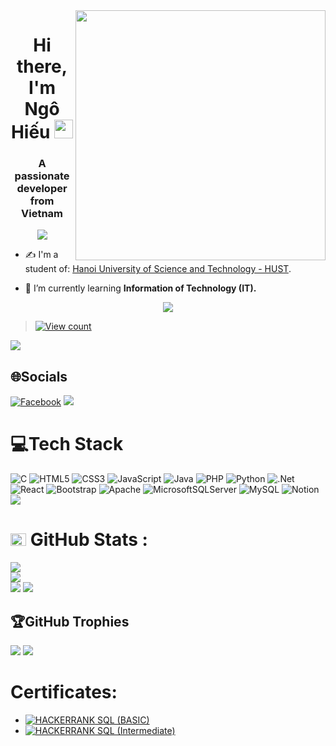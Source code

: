 <img align="right" width="400" src="https://github.githubassets.com/images/modules/profile/profile-first-repo.svg">
<h1 align="center">
  Hi there, I'm Ngô Hiếu
  <img src="https://media.giphy.com/media/hvRJCLFzcasrR4ia7z/giphy.gif" width="30px"/>
</h1>
<h3 align="center">A passionate developer from Vietnam </h3>
<p align="center"><img src="https://img.icons8.com/color/48/000000/vietnam-circular.png"/></p>

- ✍ I'm a student of: [Hanoi University of Science and Technology - HUST](https://www.hust.edu.vn/).

- 🌱 I’m currently learning **Information of Technology (IT).**
<p align="center" color="#36BCF7FF"><img src="https://readme-typing-svg.herokuapp.com?lines=I'm+a+Developer;I'm+a+Huster"></p>

> [![View count](https://visitcount.itsvg.in/api?id=engineer276&icon=2&color=0)](https://visitcount.itsvg.in)

<img src="https://user-images.githubusercontent.com/73097560/115834477-dbab4500-a447-11eb-908a-139a6edaec5c.gif">

## 🌐Socials
[![Facebook](https://img.shields.io/badge/Facebook-%231877F2.svg?logo=Facebook&logoColor=white)](https://facebook.com/https://www.facebook.com/hieuu.nt.276) 
<img src="https://user-images.githubusercontent.com/73097560/115834477-dbab4500-a447-11eb-908a-139a6edaec5c.gif">
# 💻Tech Stack
![C](https://img.shields.io/badge/c-%2300599C.svg?style=for-the-badge&logo=c&logoColor=white) ![HTML5](https://img.shields.io/badge/html5-%23E34F26.svg?style=for-the-badge&logo=html5&logoColor=white) ![CSS3](https://img.shields.io/badge/css3-%231572B6.svg?style=for-the-badge&logo=css3&logoColor=white) ![JavaScript](https://img.shields.io/badge/javascript-%23323330.svg?style=for-the-badge&logo=javascript&logoColor=%23F7DF1E) ![Java](https://img.shields.io/badge/java-%23ED8B00.svg?style=for-the-badge&logo=java&logoColor=white) ![PHP](https://img.shields.io/badge/php-%23777BB4.svg?style=for-the-badge&logo=php&logoColor=white) ![Python](https://img.shields.io/badge/python-3670A0?style=for-the-badge&logo=python&logoColor=ffdd54) ![.Net](https://img.shields.io/badge/.NET-5C2D91?style=for-the-badge&logo=.net&logoColor=white) ![React](https://img.shields.io/badge/react-%2320232a.svg?style=for-the-badge&logo=react&logoColor=%2361DAFB) ![Bootstrap](https://img.shields.io/badge/bootstrap-%23563D7C.svg?style=for-the-badge&logo=bootstrap&logoColor=white) ![Apache](https://img.shields.io/badge/apache-%23D42029.svg?style=for-the-badge&logo=apache&logoColor=white) ![MicrosoftSQLServer](https://img.shields.io/badge/Microsoft%20SQL%20Sever-CC2927?style=for-the-badge&logo=microsoft%20sql%20server&logoColor=white) ![MySQL](https://img.shields.io/badge/mysql-%2300f.svg?style=for-the-badge&logo=mysql&logoColor=white) ![Notion](https://img.shields.io/badge/Notion-%23000000.svg?style=for-the-badge&logo=notion&logoColor=white)
<img src="https://user-images.githubusercontent.com/73097560/115834477-dbab4500-a447-11eb-908a-139a6edaec5c.gif">

# <img src="https://media.giphy.com/media/cj87CxfRtrUifF3Ryk/giphy.gif" width="25px" height="20px"> GitHub Stats :

![](https://github-readme-stats.vercel.app/api?username=engineer276&theme=vue-dark&hide_border=false&include_all_commits=false&count_private=false)<br/>
![](https://github-readme-streak-stats.herokuapp.com/?user=engineer276&theme=vue-dark&hide_border=false)<br/>
![](https://github-readme-stats.vercel.app/api/top-langs/?username=engineer276&theme=vue-dark&hide_border=false&include_all_commits=false&count_private=false&layout=compact)
<img src="https://user-images.githubusercontent.com/73097560/115834477-dbab4500-a447-11eb-908a-139a6edaec5c.gif">

## 🏆GitHub Trophies
![](https://github-trophies.vercel.app/?username=engineer276&theme=radical&no-frame=false&no-bg=false&margin-w=4)
<img src="https://user-images.githubusercontent.com/73097560/115834477-dbab4500-a447-11eb-908a-139a6edaec5c.gif">

# Certificates:
- [![HACKERRANK](https://img.shields.io/badge/-HACKERRANK-orange) SQL (BASIC)](https://www.hackerrank.com/certificates/b484a56950a1)
- [![HACKERRANK](https://img.shields.io/badge/-HACKERRANK-orange) SQL (Intermediate)](https://www.hackerrank.com/certificates/d5a1ec5bd336)
